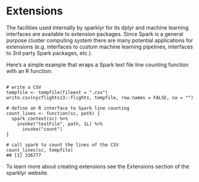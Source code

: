 Extensions
=========================
The facilities used internally by sparklyr for its dplyr and machine learning interfaces are available to extension packages. 
Since Spark is a general purpose cluster computing system there are many potential applications for extensions (e.g. interfaces 
to custom machine learning pipelines, interfaces to 3rd party Spark packages, etc.).

Here’s a simple example that wraps a Spark text file line counting function with an R function:
<pre><code>
# write a CSV 
tempfile <- tempfile(fileext = ".csv")
write.csv(nycflights13::flights, tempfile, row.names = FALSE, na = "")

# define an R interface to Spark line counting
count_lines <- function(sc, path) {
  spark_context(sc) %>% 
    invoke("textFile", path, 1L) %>% 
      invoke("count")
}

# call spark to count the lines of the CSV
count_lines(sc, tempfile)
## [1] 336777
</code></pre>
To learn more about creating extensions see the Extensions section of the sparklyr website.


